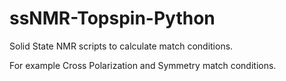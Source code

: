 ssNMR-Topspin-Python
====================

Solid State NMR scripts to calculate match conditions.

For example Cross Polarization and Symmetry match conditions.
